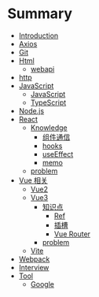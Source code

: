 # Summary

- [Introduction](README.md)
- [Axios](axios/axios.md)
- [Git](git/git.md)
- [Html]()
  - [webapi](html/webapi.md)
- [http](http/http.md)
- [JavaScript]()
  - [JavaScript](js/js.md)
  - [TypeScript](js/ts.md)
- [Node.js](node/node.md)
- [React]()
  - [Knowledge]()
    - [组件通信](react/props.md)
    - [hooks](react/hooks.md)
    - [useEffect](react/useEffect.md)
    - [memo](react/memo.md)
  - [problem](react/problem.md)
- [Vue 相关]()
  - [Vue2](vue/vue2/vue.md)
  - [Vue3]()
    - [知识点](vue/vue3/vue3.md)
      - [Ref](vue/vue3/ref.md)
      - [插槽](vue/vue3/slot.md)
      - [Vue Router](vue/vue3/vue-router.md)
    - [problem](vue/vue3/problem.md)
  - [Vite](vue/vite/vite.md)
- [Webpack](webpack/webpack.md)
- [Interview](interview/interview.md)
- [Tool]()
  - [Google](tool/google/search.md)
